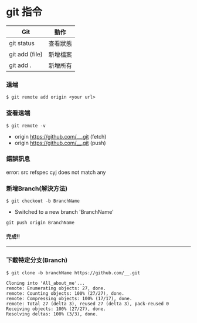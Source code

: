 # git 指令

Git|動作
-|-
git status|查看狀態
git add (file)|新增檔案
git add .|新增所有



### 遠端
`$ git remote add origin <your url>`

### 查看遠端

`$ git remote -v`
- origin  https://github.com/__.git (fetch)
- origin  https://github.com/__.git (push)

### 錯誤訊息
error: src refspec cyj does not match any

### 新增Branch(解決方法)
`$ git checkout -b BranchName`
- Switched to a new branch 'BranchName'

`git push origin BranchName`

#### 完成!!

---

### 下載特定分支(Branch)

`$ git clone -b branchName https://github.com/__.git`

```shell=
Cloning into 'All_about_me'...
remote: Enumerating objects: 27, done.
remote: Counting objects: 100% (27/27), done.
remote: Compressing objects: 100% (17/17), done.
remote: Total 27 (delta 3), reused 27 (delta 3), pack-reused 0
Receiving objects: 100% (27/27), done.
Resolving deltas: 100% (3/3), done.
```
